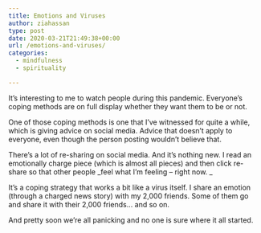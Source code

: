 ```yaml
---
title: Emotions and Viruses
author: ziahassan
type: post
date: 2020-03-21T21:49:38+00:00
url: /emotions-and-viruses/
categories:
  - mindfulness
  - spirituality

---
```

It’s interesting to me to watch people during this pandemic. Everyone’s coping methods are on full display whether they want them to be or not.

One of those coping methods is one that I’ve witnessed for quite a while, which is giving advice on social media. Advice that doesn’t apply to everyone, even though the person posting wouldn’t believe that.

There’s a lot of re-sharing on social media. And it’s nothing new. I read an emotionally charge piece (which is almost all pieces) and then click re-share so that other people _feel what I’m feeling &#8211; right now. _

It’s a coping strategy that works a bit like a virus itself. I share an emotion (through a charged news story) with my 2,000 friends. Some of them go and share it with their 2,000 friends… and so on.

And pretty soon we’re all panicking and no one is sure where it all started.